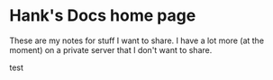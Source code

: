 # Hank's Docs home page

These are my notes for stuff I want to share. I have a lot more (at the moment) on a private server that I don't want to share.

test